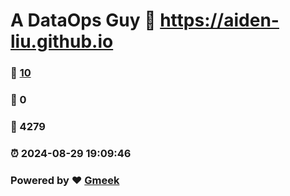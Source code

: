 # A DataOps Guy :link: https://aiden-liu.github.io 
### :page_facing_up: [10](https://aiden-liu.github.io/tag.html) 
### :speech_balloon: 0 
### :hibiscus: 4279 
### :alarm_clock: 2024-08-29 19:09:46 
### Powered by :heart: [Gmeek](https://github.com/Meekdai/Gmeek)
